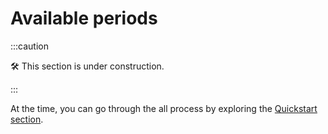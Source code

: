 # Available periods

:::caution

🛠 This section is under construction.

:::

At the time, you can go through the all process by exploring the [Quickstart section](/quickstart).
